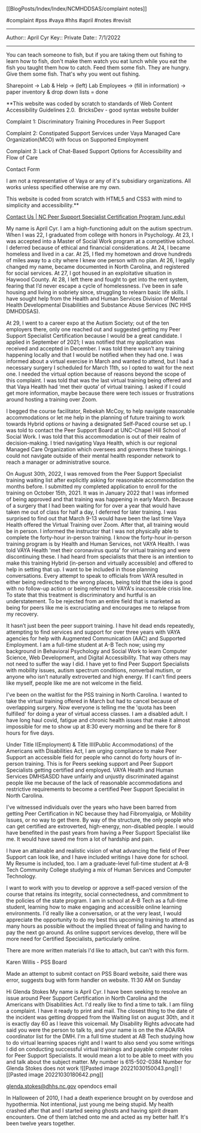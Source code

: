 [[BlogPosts/Index/Index/NCMHDDSAS/complaint notes]]

#complaint #pss #vaya #hhs #april #notes #revisit 

---
Author:: April Cyr
Key:: Private
Date:: 7/1/2022

---

You can teach someone to fish, but if you are taking them out fishing to learn how to fish, don't make them watch you eat lunch while you eat the fish you taught them how to catch. Feed them some fish. They are hungry. Give them some fish. That's why you went out fishing. 

Sharepoint -> Lab & Help -> (left) Lab Employees -> (fill in information) -> paper inventory & drop down lists = done

**This website was coded by scratch to standards of Web Content Accessibility Guidelines 2.0. 
BricksDev - good syntax website builder  

Complaint 1: Discriminatory Training Procedures in Peer Support

Complaint 2: Constipated Support Services under Vaya Managed Care  Organization(MCO) with focus on Supported Employment

Complaint 3: Lack of Chat-Based Support Options for Accessibility and Flow of Care

Contact Form

I am not a representative of Vaya or any of it's subsidiary organizations. All works unless specified otherwise are my own. 

  

This website is coded from scratch with HTML5 and CSS3 with mind to simplicity and accessibility.**



[Contact Us | NC Peer Support Specialist Certification Program (unc.edu)](https://pss.unc.edu/contact-us)

My name is April Cyr. I am a high-functioning adult on the autism spectrum. When I was 22, I graduated from college with honors in Psychology. At 23, I was accepted into a Master of Social Work program at a competitive school. I deferred because of ethical and financial considerations. At 24, I became homeless and lived in a car. At 25, I fled my hometown and drove hundreds of miles away to a city where I knew one person with no plan. At 26, I legally changed my name, became documented in North Carolina, and registered for social services. At 27, I got housed in an exploitative situation in Haywood County. At 28, I left there and fought to get into the rent system, fearing that I’d never escape a cycle of homelessness. I’ve been in safe housing and living in sobriety since, struggling to relearn basic life skills. I have sought help from the Health and Human Services Division of Mental Health Developmental Disabilities and Substance Abuse Services (NC HHS DMHDDSAS).

At 29, I went to a career expo at the Autism Society; out of the ten employers there, only one reached out and suggested getting my Peer Support Specialist Certification because I would be a great candidate. I applied in September of 2021; I was notified that my application was received and accepted in December. I was told there wasn’t any training happening locally and that I would be notified when they had one. I was informed about a virtual exercise in March and wanted to attend, but I had a necessary surgery I scheduled for March 11th, so I opted to wait for the next one. I needed the virtual option because of reasons beyond the scope of this complaint. I was told that was the last virtual training being offered and that Vaya Health had ‘met their quota’ of virtual training. I asked if I could get more information, maybe because there were tech issues or frustrations around hosting a training over Zoom.

I begged the course facilitator, Rebekah McCoy, to help navigate reasonable accommodations or let me help in the planning of future training to work towards Hybrid options or having a designated Self-Paced course set up. I was told to contact the Peer Support Board at UNC-Chapel Hill School of Social Work. I was told that this accommodation is out of their realm of decision-making. I tried navigating Vaya Health, which is our regional Managed Care Organization which oversees and governs these trainings. I could not navigate outside of their mental health responder network to reach a manager or administrative source. 

On August 30th, 2022, I was removed from the Peer Support Specialist training waiting list after explicitly asking for reasonable accommodation the months before. I submitted my completed application to enroll for the training on October 15th, 2021. It was in January 2022 that I was informed of being approved and that training was happening in early March. Because of a surgery that I had been waiting for for over a year that would have taken me out of class for half a day, I deferred for later training. I was surprised to find out that March 9-13 would have been the last time Vaya Health offered the Virtual Training over Zoom. After that, all training would be in person. I informed the instructor that I was not physically able to complete the forty-hour in-person training. I know the forty-hour in-person training program is by Health and Human Services, not VAYA Health. I was told VAYA Health 'met their coronavirus quota' for virtual training and were discontinuing these. I had heard from specialists that there is an intention to make this training Hybrid (in-person and virtually accessible) and offered to help in setting that up. I want to be included in those planning conversations. Every attempt to speak to officials from VAYA resulted in either being redirected to the wrong places, being told that the idea is good with no follow-up action or being referred to VAYA's inaccessible crisis line. To state that this treatment is discriminatory and hurtful is an understatement. To be rejected from an entire field that is marketed as being for peers like me is excruciating and encourages me to relapse from my recovery. 

It hasn’t just been the peer support training. I have hit dead ends repeatedly, attempting to find services and support for over three years with VAYA agencies for help with Augmented Communication (AAC) and Supported Employment. I am a full-time student at A-B Tech now; using my background in Behavioral Psychology and Social Work to learn Computer Science, Web Development, and Digital Accessibility. That way others may not need to suffer the way I did. I have yet to find Peer Support Specialists with mobility issues, autism spectrum conditions, nonverbal mutism, or anyone who isn’t naturally extroverted and high energy. If I can’t find peers like myself, people like me are not welcome in the field. 

I've been on the waitlist for the PSS training in North Carolina. I wanted to take the virtual training offered in March but had to cancel because of overlapping surgery. Now everyone is telling me the 'quota has been fulfilled' for doing a year of virtual access classes. I am a disabled adult. I have long haul covid, fatigue and chronic health issues that make it almost impossible for me to show up at 8:30 every morning and be there for 8 hours for five days.
 
Under Title I(Employment) & Title III(Public Accommodations) of the Americans with Disabilities Act, I am urging compliance to make Peer Support an accessible field for people who cannot do forty hours of in-person training. This is for Peers seeking support and Peer Support Specialists getting certified and employed. VAYA Health and Human Services DMHSASDD have unfairly and unjustly discriminated against people like me because of the lack of reasonable accommodations and restrictive requirements to become a certified Peer Support Specialist in North Carolina.

I've witnessed individuals over the years who have been barred from getting Peer Certification in NC because they had Fibromyalgia, or Mobility Issues, or no way to get there. By way of the structure, the only people who can get certified are extroverted, high-energy, non-disabled people. I would have benefited in the past years from having a Peer Support Specialist like me. It would have saved me from a lot of hardship and pain.

I have an attainable and realistic vision of what advancing the field of Peer Support can look like, and I have included writings I have done for school. My Resume is included, too. I am a graduate-level full-time student at A-B Tech Community College studying a mix of Human Services and Computer Technology. 
 
I want to work with you to develop or approve a self-paced version of the course that retains its integrity, social connectedness, and commitment to the policies of the state program. I am in school at A-B Tech as a full-time student, learning how to make engaging and accessible online learning environments. I'd really like a conversation, or at the very least, I would appreciate the opportunity to do my best this upcoming training to attend as many hours as possible without the implied threat of failing and having to pay the next go around. As online support services develop, there will be more need for Certified Specialists, particularly online.

There are more written materials I'd like to attach, but can't with this form. 


Karen Willis - PSS Board

Made an attempt to submit contact on PSS Board website, said there was error, suggests bug with form handler on website. 11:30 AM on Sunday



Hi Glenda Stokes
My name is April Cyr. I have been seeking to resolve an issue around Peer Support Certification in North Carolina and the Americans with Disabilities Act. I'd really like to find a time to talk. I am filing a complaint. I have it ready to print and mail. The closest thing to the date of the incident was getting dropped from the Waiting list on august 30th, and it is exactly day 60 as I leave this voicemail. My Disability Rights advocate had said you were the person to talk to, and your name is on the the ADA/RA coordinator list for the DMH. I'm a full time student at AB Tech studying how to do virtual learning spaces right and I want to also send you some writings I did on conducting successful virtual trainings and payable computer roles for Peer Support Specialists. It would mean a lot to be able to meet with you and talk about the subject matter. My number is 615-502-0384
 Number for Glenda Stokes does not work
![[Pasted image 20221030150043.png]]
![[Pasted image 20221030180642.png]]



glenda.stokes@dhhs.nc.gov
opendocs email


In Halloween of 2010, I had a death experience brought on by overdose and hypothermia. Not intentional, just young me being stupid. My health crashed after that and I started seeing ghosts and having spirit dream encounters. One of them latched onto me and acted as my better half. It's been twelve years together.